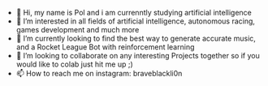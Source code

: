 - 👋 Hi, my name is Pol and i am currenntly studying artificial intelligence 
- 👀 I’m interested in all fields of artificial intelligence, autonomous racing, games development and much more
- 🌱 I’m currently looking to find the best way to generate accurate music, and a Rocket League Bot with reinforcement learning
- 💞️ I’m looking to collaborate on any interesting Projects together so if you would like to colab just hit me up ;)
- 📫 How to reach me on instagram: braveblackli0n

<!---
Braveblacklion/Braveblacklion is a ✨ special ✨ repository because its `README.md` (this file) appears on your GitHub profile.
You can click the Preview link to take a look at your changes.
--->
